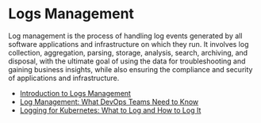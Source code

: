 # Logs Management

Log management is the process of handling log events generated by all software applications and infrastructure on which they run. It involves log collection, aggregation, parsing, storage, analysis, search, archiving, and disposal, with the ultimate goal of using the data for troubleshooting and gaining business insights, while also ensuring the compliance and security of applications and infrastructure.

- [Introduction to Logs Management](https://sematext.com/guides/log-management)
- [Log Management: What DevOps Teams Need to Know](https://devops.com/log-management-what-devops-teams-need-to-know/)
- [Logging for Kubernetes: What to Log and How to Log It](https://thenewstack.io/logging-for-kubernetes-what-to-log-and-how-to-log-it/)
